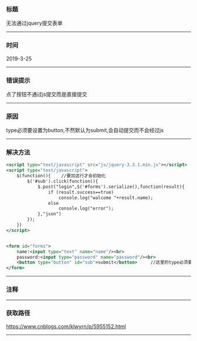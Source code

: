 ### 标题

无法通过jquery提交表单

------

### 时间

2019-3-25

------

### 错误提示

点了按钮不通过js提交而是直接提交

---

### 原因

type必须要设置为button,不然默认为submit,会自动提交而不会经过js 

------

### 解决方法

```xml
<script type="text/javascript" src="js/jquery-3.3.1.min.js"></script>
<script type="text/javascript">
	$(function(){    //要加这行才会初始化
		$('#sub').click(function(){
			$.post("login",$('#forms').serialize(),function(result){    //.serialize()和.serializeArray()可以把表单等序列化为json
				if (result.success==true)
					console.log("walcome "+result.name);
				else 
					console.log("error");
			},"json")
		});
	})
</script>


<form id="forms">
	name:<input type="text" name="name"/><br>
	password:<input type="password" name="password"/><br> 	
	<button type="button" id="sub">submit</button>     //这里的type必须要设置为button,不然默认为submit,会自动提交而不会经过js 
</form>
```

---

### 注释



------

### 获取路径

https://www.cnblogs.com/klwyrn/p/5955152.html

------



